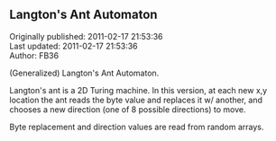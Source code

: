## Langton's Ant Automaton  
Originally published: 2011-02-17 21:53:36  
Last updated: 2011-02-17 21:53:36  
Author: FB36   
  
(Generalized) Langton's Ant Automaton.

Langton's ant is a 2D Turing machine.
In this version, at each new x,y location the ant reads the byte value and replaces it w/ another, and chooses a new direction (one of 8 possible directions) to move.

Byte replacement and direction values are read from random arrays.